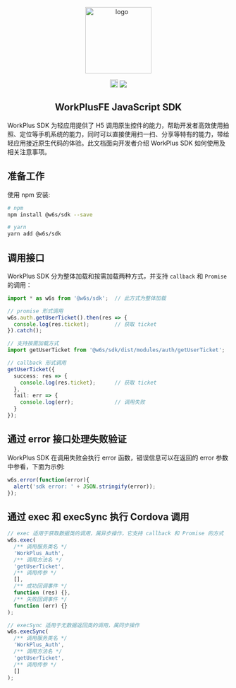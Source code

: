 <p align="center">
  <a href="https://workplusfe.github.io/sdk.js/" target="_blank">
    <img width="150" src="https://github.com/WorkPlusFE/sdk.js/blob/master/design/sdk-logo@2x.png?raw=true" alt="logo">
  </a>
</p>

<p align="center">
  <a href="https://badge.fury.io/js/%40w6s%2Fsdk"><img src="https://badge.fury.io/js/%40w6s%2Fsdk.svg" alt="npm version" height="18"></a>
  
  <img src="https://travis-ci.org/WorkPlusFE/sdk.js.svg?branch=master">
</p>

<h2 align="center">WorkPlusFE JavaScript SDK</h2>

WorkPlus SDK 为轻应用提供了 H5 调用原生控件的能力，帮助开发者高效使用拍照、定位等手机系统的能力，同时可以直接使用扫一扫、分享等特有的能力，带给轻应用接近原生代码的体验。此文档面向开发者介绍 WorkPlus
SDK 如何使用及相关注意事项。

## 准备工作

使用 npm 安装:

```sh
# npm
npm install @w6s/sdk --save

# yarn
yarn add @w6s/sdk
```

## 调用接口

WorkPlus SDK 分为整体加载和按需加载两种方式，并支持 `callback` 和 `Promise` 的调用：

```ts
import * as w6s from '@w6s/sdk';  // 此方式为整体加载

// promise 形式调用
w6s.auth.getUserTicket().then(res => {
  console.log(res.ticket);        // 获取 ticket
}).catch();

// 支持按需加载方式
import getUserTicket from '@w6s/sdk/dist/modules/auth/getUserTicket';

// callback 形式调用
getUserTicket({
  success: res => {
    console.log(res.ticket);      // 获取 ticket
  },
  fail: err => {
    console.log(err);             // 调用失败
  }
});
```

## 通过 error 接口处理失败验证

WorkPlus SDK 在调用失败会执行 error 函数，错误信息可以在返回的 error 参数中参看，下面为示例:

```ts
w6s.error(function(error){
  alert('sdk error: ' + JSON.stringify(error));
});
```

## 通过 exec 和 execSync 执行 Cordova 调用

```ts
// exec 适用于获取数据类的调用，属异步操作，它支持 callback 和 Promise 的方式
w6s.exec(
  /** 调用服务类名 */
  'WorkPlus_Auth',
  /** 调用方法名 */
  'getUserTicket',
  /** 调用传参 */
  [],
  /** 成功回调事件 */
  function (res) {},
  /** 失败回调事件 */
  function (err) {}
);

// execSync 适用于无数据返回类的调用，属同步操作
w6s.execSync(
  /** 调用服务类名 */
  'WorkPlus_Auth',
  /** 调用方法名 */
  'getUserTicket',
  /** 调用传参 */
  []
);
```

